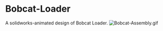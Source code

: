 # Bobcat-Loader
A solidworks-animated design of Bobcat Loader.
![Bobcat-Assembly.gif](Bobcat-Assembly.gif)
